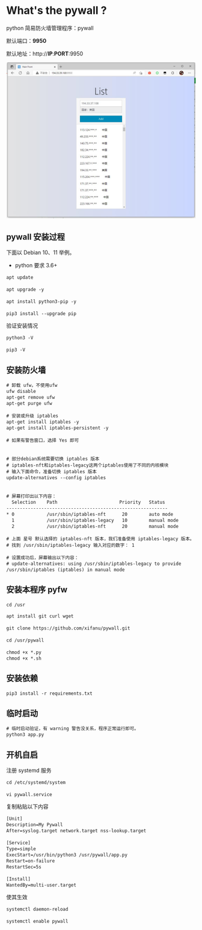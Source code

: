 # What's the pywall ?

python 简易防火墙管理程序：pywall

默认端口：**9950**

默认地址：http://**IP**:**PORT**:9950

![Default index](screen/index.jpg) 

## pywall 安装过程

下面以 Debian 10、11 举例。

- python 要求 3.6+

```
apt update

apt upgrade -y

apt install python3-pip -y

pip3 install --upgrade pip

```

验证安装情况

```
python3 -V

pip3 -V
```

## 安装防火墙
```
# 卸载 ufw，不使用ufw
ufw disable
apt-get remove ufw
apt-get purge ufw

# 安装或升级 iptables
apt-get install iptables -y
apt-get install iptables-persistent -y

# 如果有警告窗口，选择 Yes 即可


# 部分debian系统需要切换 iptables 版本
# iptables-nft和iptables-legacy这两个iptables使用了不同的内核模块
# 输入下面命令，准备切换 iptables 版本
update-alternatives --config iptables


# 屏幕打印出以下内容：
  Selection    Path                       Priority   Status
------------------------------------------------------------
* 0            /usr/sbin/iptables-nft      20        auto mode
  1            /usr/sbin/iptables-legacy   10        manual mode
  2            /usr/sbin/iptables-nft      20        manual mode

# 上面 星号 默认选择的 iptables-nft 版本，我们准备使用 iptables-legacy 版本。
# 找到 /usr/sbin/iptables-legacy 输入对应的数字： 1

# 设置成功后，屏幕输出以下内容：
# update-alternatives: using /usr/sbin/iptables-legacy to provide /usr/sbin/iptables (iptables) in manual mode
```

## 安装本程序 pyfw

```
cd /usr
```

```
apt install git curl wget

git clone https://github.com/xifanu/pywall.git

cd /usr/pywall

chmod +x *.py
chmod +x *.sh
```

## 安装依赖

```
pip3 install -r requirements.txt
```

## 临时启动

```
# 临时启动验证，有 warning 警告没关系，程序正常运行即可。
python3 app.py
```

## 开机自启

注册 systemd 服务

```
cd /etc/systemd/system

vi pywall.service
```

复制粘贴以下内容

```
[Unit]
Description=My Pywall
After=syslog.target network.target nss-lookup.target

[Service]
Type=simple
ExecStart=/usr/bin/python3 /usr/pywall/app.py
Restart=on-failure
RestartSec=5s

[Install]
WantedBy=multi-user.target
```

使其生效

```
systemctl daemon-reload

systemctl enable pywall
```
